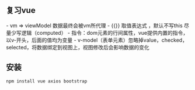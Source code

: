 ## 复习vue
- vm => viewModel 数据最终会被vm所代理
- {{}} 取值表达式 ，默认不写this 尽量少写逻辑（computed）
- 指令：dom元素的行间属性，vue提供内置的指令，以v-开头，后面的值均为变量
    - v-model（表单元素）忽略掉value，checked，selected，将数据绑定到视图上，视图修改后会影响数据的变化
## 安装
```
npm install vue axios bootstrap
```
